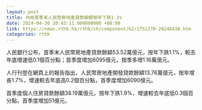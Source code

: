```yaml
---
layout: post
title: 內地首季末人民幣房地產貸款餘額按年下跌1.1%
date: 2024-04-30 20:43:11.000000000 +08:00
link: https://news.rthk.hk/rthk/ch/component/k2/1751270-20240430.htm
categories: rthk
---
```


人民銀行公布，首季末人民幣房地產貸款餘額53.52萬億元，按年下跌1.1%，較去年底增速低0.1個百分點；首季度增加6095億元，按季多增1.16萬億元。

人行刊登在網頁上的報告指出，人民幣房地產開發貸款餘額13.76萬億元，按年增長1.7%，增速較去年底高0.2個百分點，首季度增加6090億元。

首季度個人住房貸款餘額38.19萬億元，按年下跌1.9%，增速較去年底低0.3個百分點，首季度增加51億元。
